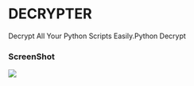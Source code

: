 # DECRYPTER
Decrypt All Your Python Scripts Easily.Python Decrypt

### ScreenShot

<img src="https://raw.githubusercontent.com/nfs-tech-bd/DECRYPTER/main/Screenshot_2021-04-29-13-01-52-804_com.termux.png">
